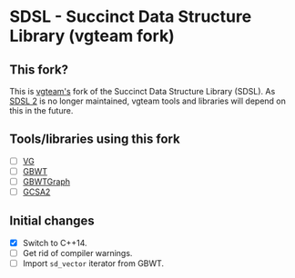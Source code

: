# SDSL - Succinct Data Structure Library (vgteam fork)

## This fork?

This is [vgteam's](https://github.com/vgteam) fork of the Succinct Data Structure Library (SDSL).
As [SDSL 2](https://github.com/simongog/sdsl-lite) is no longer maintained, vgteam tools and libraries will depend on this in the future.

## Tools/libraries using this fork

- [ ] [VG](https://github.com/vgteam/vg)
- [ ] [GBWT](https://github.com/jltsiren/gbwt)
- [ ] [GBWTGraph](https://github.com/jltsiren/gbwtgraph)
- [ ] [GCSA2](https://github.com/jltsiren/gcsa2)

## Initial changes

- [x] Switch to C++14.
- [ ] Get rid of compiler warnings.
- [ ] Import `sd_vector` iterator from GBWT.

